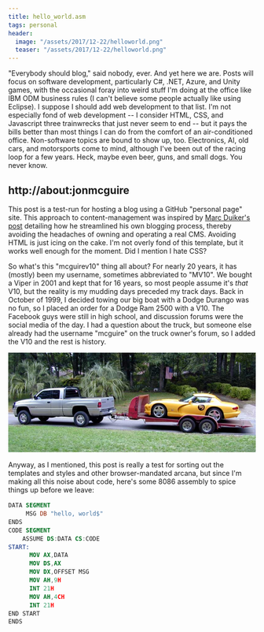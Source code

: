 ```yaml
---
title: hello_world.asm
tags: personal
header:
  image: "/assets/2017/12-22/helloworld.png"
  teaser: "/assets/2017/12-22/helloworld.png"
---
```


"Everybody should blog," said nobody, ever. And yet here we are. Posts will focus on software development, particularly C#, .NET, Azure, and Unity games, with the occasional foray into weird stuff I'm doing at the office like IBM ODM business rules (I can't believe some people actually like using Eclipse). I suppose I should add web development to that list. I'm not especially fond of web development -- I consider HTML, CSS, and Javascript three trainwrecks that just never seem to end -- but it pays the bills better than most things I can do from the comfort of an air-conditioned office. Non-software topics are bound to show up, too. Electronics, AI, old cars, and motorsports come to mind, although I've been out of the racing loop for a few years. Heck, maybe even beer, guns, and small dogs. You never know.

<!--more-->

## http:<i></i>//about:jonmcguire

This post is a test-run for hosting a blog using a GitHub "personal page" site. This approach to content-management was inspired by [Marc Duiker's post](https://blog.marcduiker.nl/2015/10/06/moving-my-blog-i-love-github-and-markdown.html) detailing how he streamlined his own blogging process, thereby avoiding the headaches of owning and operating a real CMS. Avoiding HTML is just icing on the cake. I'm not overly fond of this template, but it works well enough for the moment. Did I mention I hate CSS?

So what's this "mcguirev10" thing all about? For nearly 20 years, it has (mostly) been my username, sometimes abbreviated to "MV10". We bought a Viper in 2001 and kept that for 16 years, so most people assume it's *that* V10, but the reality is my mudding days preceded my track days. Back in October of 1999, I decided towing our big boat with a Dodge Durango was no fun, so I placed an order for a Dodge Ram 2500 with a V10. The Facebook guys were still in high school, and discussion forums were the social media of the day. I had a question about the truck, but someone else already had the username "mcguire" on the truck owner's forum, so I added the V10 and the rest is history.

![going racing](/assets/2017/12-22/goneracing.jpg)

Anyway, as I mentioned, this post is really a test for sorting out the templates and styles and other browser-mandated arcana, but since I'm making all this noise about code, here's some 8086 assembly to spice things up before we leave:

```nasm
DATA SEGMENT
     MSG DB "hello, world$"
ENDS
CODE SEGMENT  
    ASSUME DS:DATA CS:CODE
START:
      MOV AX,DATA
      MOV DS,AX
      MOV DX,OFFSET MSG       
      MOV AH,9H
      INT 21H
      MOV AH,4CH
      INT 21H      
END START
ENDS
```
